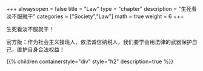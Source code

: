 +++
alwaysopen = false
title = "Law"
type = "chapter"
description = "生死看淡不服就干"
categories = ["Society","Law"]
math = true
weight = 6
+++

生死看淡不服就干！

官方版：作为社会主义接班人，依法诚信纳税人，我们要学会用法律的武器保护自己，维护自身合法权益！

{{% children containerstyle="div" style="h2" description=true %}}